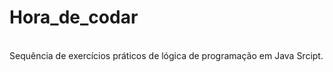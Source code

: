 # Hora_de_codar
<br>
Sequência de exercícios práticos de lógica de programação em Java Srcipt.






